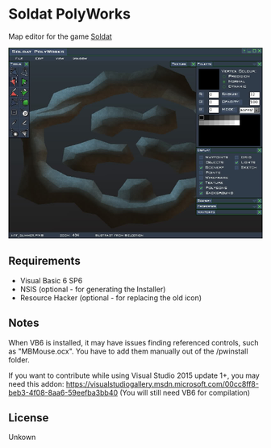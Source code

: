 Soldat PolyWorks
================

Map editor for the game [Soldat](https://soldat.pl)

![Screenshot of the Polyworks GUI](/img/screenshot.jpg?raw=true "Soldat Polyworks")

Requirements
------------
* Visual Basic 6 SP6
* NSIS (optional - for generating the Installer)
* Resource Hacker (optional - for replacing the old icon)

Notes
-----
When VB6 is installed, it may have issues finding referenced controls, such as "MBMouse.ocx".
You have to add them manually out of the /pwinstall folder.

If you want to contribute while using Visual Studio 2015 update 1+, you may need this addon:
https://visualstudiogallery.msdn.microsoft.com/00cc8ff8-beb3-4f08-8aa6-59eefba3bb40
(You will still need VB6 for compilation)

License
-------
Unkown
